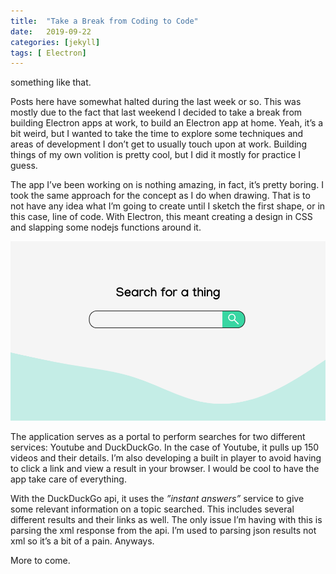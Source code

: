 ```yaml
---
title:  "Take a Break from Coding to Code"
date:   2019-09-22
categories: [jekyll]
tags: [ Electron]
---
```


something like that.



Posts here have somewhat halted during the last week or so. This was mostly due to the fact that last weekend I decided to take a break from building Electron apps at work, to build an Electron app at home. Yeah, it’s a bit weird, but I wanted to take the time to explore some techniques and areas of development I don’t get to usually touch upon at work. Building things of my own volition is pretty cool, but I did it mostly for practice I guess. 

The app I’ve been working on is nothing amazing, in fact, it’s pretty boring. I took the same approach for the concept as I do when drawing. That is to not have any idea what I’m going to create until I sketch the first shape, or in this case, line of code. With Electron, this meant creating a design in CSS and slapping some nodejs functions around it. 

![](/assets/app.png)

The application serves as a portal to perform searches for two different services: Youtube and DuckDuckGo. In the case of Youtube, it pulls up 150 videos and their details. I’m also developing a built in player to avoid having to click a link and view a result in your browser. I would be cool to have the app take care of everything. 

With the DuckDuckGo api, it uses the *”instant answers”* service to give some relevant information on a topic searched. This includes several different results and their links as well. The only issue I’m having with this is parsing the xml response from the api. I’m used to parsing json results not xml so it’s a bit of a pain. Anyways.


More to come.